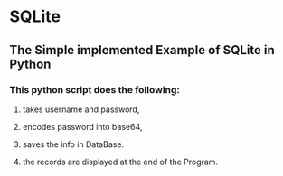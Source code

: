 # SQLite
## The Simple implemented Example of SQLite in Python

### This python script does the following:

1. takes username and password,

2. encodes password into base64,

3. saves the info in DataBase.

4. the records are displayed at the end of the Program. 

